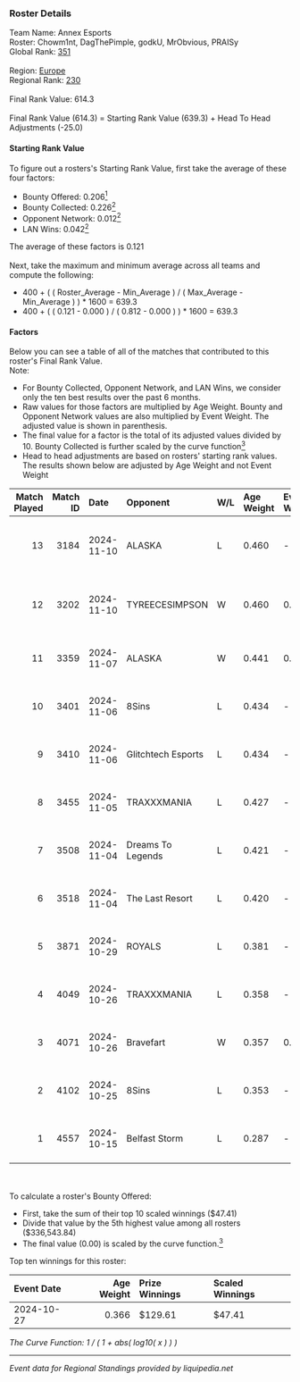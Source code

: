 ### Roster Details<br />
Team Name: Annex Esports<br />
Roster: Chowm1nt, DagThePimple, godkU, MrObvious, PRAISy<br />
Global Rank: [351](../../standings_global_2025_03_01.md)<br />
<br />
Region: [Europe]( ../../standings_europe_2025_03_01.md)<br />
Regional Rank: [230]( ../../standings_europe_2025_03_01.md)<br />
<br />
Final Rank Value:  614.3<br />
<br />
Final Rank Value (614.3) = Starting Rank Value (639.3) + Head To Head Adjustments (-25.0)<br />

#### Starting Rank Value<br />
To figure out a rosters's Starting Rank Value, first take the average of these four factors:<br />
- Bounty Offered: 0.206[<sup>1</sup>](#table2)
- Bounty Collected: 0.226[<sup>2</sup>](#table1)
- Opponent Network: 0.012[<sup>2</sup>](#table1)
- LAN Wins: 0.042[<sup>2</sup>](#table1)

The average of these factors is 0.121<br />
<br />
Next, take the maximum and minimum average across all teams and compute the following:<br />
- 400 + ( ( Roster_Average - Min_Average ) / ( Max_Average - Min_Average ) ) * 1600 = 639.3
- 400 + ( ( 0.121 - 0.000 ) / ( 0.812 - 0.000 ) ) * 1600 = 639.3


#### Factors<br />
Below you can see a table of all of the matches that contributed to this roster's Final Rank Value.<br />
Note:<br />

- For Bounty Collected, Opponent Network, and LAN Wins, we consider only the ten best results over the past 6 months.
- Raw values for those factors are multiplied by Age Weight. Bounty and Opponent Network values are also multiplied by Event Weight. The adjusted value is shown in parenthesis.
- The final value for a factor is the total of its adjusted values divided by 10. Bounty Collected is further scaled by the curve function[<sup>3</sup>](#curveFunction)
- Head to head adjustments are based on rosters' starting rank values. The results shown below are adjusted by Age Weight and not Event Weight
<span id="table1"></span><br />


| Match Played | Match ID | Date       | Opponent           | W/L | Age Weight | Event Weight | Bounty Collected | Opponent Network | LAN Wins  | H2H Adj. | Roster                                           |
| -: | -: | :- | :- | :- | :- | :- | :- | :- | :- | -: | :- |
|           13 |     3184 | 2024-11-10 | ALASKA             | L   | 0.460      | -            | -                | -                | -         |    -1.45 | Chowm1nt, DagThePimple, godkU, MrObvious, PRAISy |
|           12 |     3202 | 2024-11-10 | TYREECESIMPSON     | W   | 0.460      | 0.143        | 0.000 (0.000)    | 0.000 (0.000)    | 0 (0.000) |     3.36 | Chowm1nt, DagThePimple, godkU, MrObvious, PRAISy |
|           11 |     3359 | 2024-11-07 | ALASKA             | W   | 0.441      | 0.286        | 0.030 (0.004)    | 0.910 (0.115)    | 0 (0.000) |    12.63 | Chowm1nt, DagThePimple, godkU, m0g, MrObvious    |
|           10 |     3401 | 2024-11-06 | 8Sins              | L   | 0.434      | -            | -                | -                | -         |    -1.90 | Chowm1nt, DagThePimple, godkU, m0g, MrObvious    |
|            9 |     3410 | 2024-11-06 | Glitchtech Esports | L   | 0.434      | -            | -                | -                | -         |    -8.04 | Chowm1nt, DagThePimple, godkU, m0g, MrObvious    |
|            8 |     3455 | 2024-11-05 | TRAXXXMANIA        | L   | 0.427      | -            | -                | -                | -         |    -5.38 | Chowm1nt, DagThePimple, godkU, m0g, MrObvious    |
|            7 |     3508 | 2024-11-04 | Dreams To Legends  | L   | 0.421      | -            | -                | -                | -         |    -6.74 | Chowm1nt, DagThePimple, godkU, m0g, MrObvious    |
|            6 |     3518 | 2024-11-04 | The Last Resort    | L   | 0.420      | -            | -                | -                | -         |    -5.00 | Chowm1nt, DagThePimple, godkU, m0g, MrObvious    |
|            5 |     3871 | 2024-10-29 | ROYALS             | L   | 0.381      | -            | -                | -                | -         |    -4.80 | Chowm1nt, DagThePimple, godkU, m0g, MrObvious    |
|            4 |     4049 | 2024-10-26 | TRAXXXMANIA        | L   | 0.358      | -            | -                | -                | -         |    -5.03 | Chowm1nt, DagThePimple, godkU, m0g, MrObvious    |
|            3 |     4071 | 2024-10-26 | Bravefart          | W   | 0.357      | 0.319        | 0.000 (0.000)    | 0.018 (0.002)    | 1 (0.357) |     2.66 | Chowm1nt, DagThePimple, godkU, m0g, MrObvious    |
|            2 |     4102 | 2024-10-25 | 8Sins              | L   | 0.353      | -            | -                | -                | -         |    -1.79 | Chowm1nt, DagThePimple, godkU, m0g, MrObvious    |
|            1 |     4557 | 2024-10-15 | Belfast Storm      | L   | 0.287      | -            | -                | -                | -         |    -3.51 | Chowm1nt, DagThePimple, godkU, m0g, MrObvious    |

<br />
<span id="table2"></span><br />
To calculate a roster's Bounty Offered:<br />

- First, take the sum of their top 10 scaled winnings ($47.41)
- Divide that value by the 5th highest value among all rosters ($336,543.84)
- The final value (0.00) is scaled by the curve function.[<sup>3</sup>](#curveFunction)

Top ten winnings for this roster:<br />

| Event Date | Age Weight | Prize Winnings | Scaled Winnings |
| :- | -: | :- | :- |
| 2024-10-27 |      0.366 | $129.61        | $47.41          |


<span id="curveFunction"></span>_The Curve Function: 1 / ( 1 + abs( log10( x ) ) )_<br />

---
_Event data for Regional Standings provided by liquipedia.net_<br />
